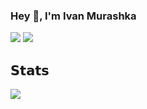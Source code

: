 ### Hey 👋, I'm Ivan Murashka
[![](https://img.shields.io/badge/-@imurashka-%23181717?style=flat-square&logo=github)](https://github.com/imurashka)
[![](https://img.shields.io/badge/-Ivan%20Murashka-blue?style=flat-square&logo=Linkedin&logoColor=white&link=https://www.linkedin.com/in/imurashka/)](https://www.linkedin.com/in/imurashka/)

## 𝗦𝘁𝗮𝘁𝘀

![](https://github-readme-stats.vercel.app/api?username=imurashka&show_icons=true&theme=dracula)
